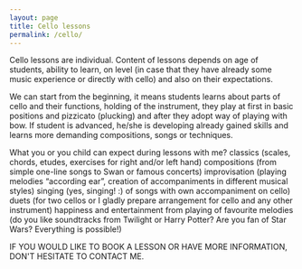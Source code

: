 ```yaml
---
layout: page
title: Cello lessons
permalink: /cello/
---
```


Cello lessons are individual. Content of lessons depends on age of students, ability to learn, on level (in case that they have already some music experience or directly with cello) and also on their expectations.
 
We can start from the beginning, it means students learns about parts of cello and their functions, holding of the instrument, they play at first in basic positions and pizzicato (plucking) and after they adopt way of playing with bow. If student is advanced, he/she is developing already gained skills and learns more demanding compositions, songs or techniques.
 
 
What you or you child can expect during lessons with me?
classics (scales, chords, etudes, exercises for right and/or left hand)
compositions (from simple one-line songs to Swan or famous concerts)
improvisation (playing melodies “according ear”, creation of accompaniments in different musical styles)
singing (yes, singing! :) of songs with own accompaniment on cello)
duets (for two cellos or I gladly prepare arrangement for cello and any other instrument)
happiness and entertainment from playing of favourite melodies (do you like soundtracks from Twilight or Harry Potter? Are you fan of Star Wars? Everything is possible!)
 
IF YOU WOULD LIKE TO BOOK A LESSON OR HAVE MORE INFORMATION, DON'T HESITATE TO CONTACT ME.